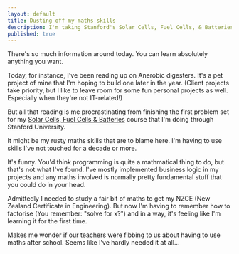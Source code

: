 ```yaml
---
layout: default
title: Dusting off my maths skills
description: I'm taking Stanford's Solar Cells, Fuel Cells, & Batteries course and the maths is forcing me to use parts of my brain I've let atrophy
published: true
---
```


There's so much information around today. You can learn absolutely anything you want.

Today, for instance, I've been reading up on Anerobic digesters. It's a pet project of mine that I'm hoping to build one later in the year. (Client projects take priority, but I like to leave room for some fun personal projects as well. Especially when they're not IT-related!)

But all that reading is me procrastinating from finishing the first problem set for my <a href="http://class.stanford.edu/solar/Fall2012" rel="nofollow">Solar Cells, Fuel Cells &amp; Batteries</a> course that I'm doing through Stanford University.

It might be my rusty maths skills that are to blame here. I'm having to use skills I've not touched for a decade or more.

It's funny. You'd think programming is quite a mathmatical thing to do, but that's not what I've found. I've mostly implemented business logic in my projects and any maths involved is normally pretty fundamental stuff that you could do in your head.

Admittedly I needed to study a fair bit of maths to get my NZCE (New Zealand Certificate in Engineering). But now I'm having to remember how to factorise (You remember: "solve for x?") and in a way, it's feeling like I'm learning it for the first time.

Makes me wonder if our teachers were fibbing to us about having to use maths after school. Seems like I've hardly needed it at all...